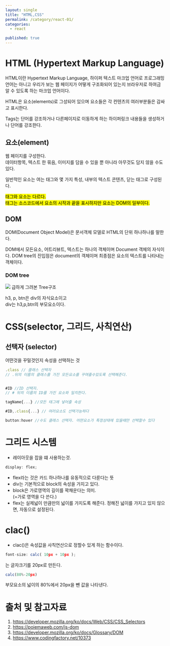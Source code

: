 ```yaml
---
layout: single
title: "HTML,CSS"
permalink: /category/react-01/
categories:
  - react

published: true
---
```


# HTML (Hypertext Markup Language)

HTML이란 Hypertext Markup Language, 하이퍼 텍스트 마크업 언어로 프로그래밍 언어는 아니고 우리가 보는 웹 페이지가 어떻게 구조화되어 있는지 브라우저로 하여금 알 수 있도록 하는 마크업 언어이다.

HTML은 요소(elements)로 그성되어 있으며 요소들은 각 컨텐츠의 여러부분들은 감싸고 표시한다.

Tags는 단어를 강조하거나 다른페이지로 이동하게 하는 하이퍼링크 내용들을 생성하거나 단어를 강조한다.

## 요소(element)

웹 페이지를 구성한다.  
데이터항목, 텍스트 한 묶음, 이미지를 담을 수 있을 뿐 아니라 아무것도 담지 않을 수도 있다.

일반적인 요소는 여는 태그와 몇 가지 특성, 내부의 텍스트 콘텐츠, 닫는 태그로 구성된다.

<mark style="background-color: yellow">태그와 요소는 다르다.  
태그는 소스코드에서 요소의 시작과 끝을 표시하지만 요소는 DOM의 일부이다.</mark>

## DOM

DOM(Document Object Model)은 문서객체 모델로 HTML의 단위 하나하나를 말한다.

DOM에서 모든요소, 어트리뷰트, 텍스트는 하나의 객체이며 Document 객체의 자식이다. DOM tree의 진입점은 document의 객체이며 최종점은 요소의 텍스트를 나타내는 객체이다.

### DOM tree

![](https://ifh.cc/g/1owrZ0.jpg)
급하게 그려본 Tree구조

h3, p, btn은 div의 자식요소이고  
div는 h3,p,btn의 부모요소이다.

# CSS(selector, 그리드, 사칙연산)

## 선택자 (selector)

어떤것을 꾸밀것인지 속성을 선택하는 것

```js
.class // 클래스 선택자
// .뒤의 이름의 클래스를 가진 모든요소를 꾸며줄수있도록 선택해준다.


#ID //ID 선택자.
// # 뒤의 이름의 ID를 가진 요소와 일치한다.

tagName{...} //모든 태그에 넣어줄 속성

#ID,.class{...} // 여러요소도 선택가능하다

button:hover //수도 클래스 선택자. 어떤요소가 특정상태에 있을때만 선택할수 있다
```

# 그리드 시스템

- 레이아웃을 잡을 떄 사용하는것.

```js
display: flex;
```

- flex라는 것은 카드 하나하나를 유동적으로 다룬다는 뜻
- div는 기본적으로 block의 속성을 가지고 있다.
- block은 가로영역의 길이를 꽉채운다는 의미.  
  (=가로 영역을 다 쓴다.)
- flex는 실제넓이 만큼만의 넓이를 가지도록 해준다. 정해진 넓이를 가지고 있지 않으면, 자동으로 설정된다.

# clac()

- clac()은 속성값을 사칙연산으로 정할수 있게 하는 함수이다.

```js
font-size: calc( 10px + 10px );
```

는 글자크기를 20px로 만든다.

```js
calc(80%-20px)
```

부모요소의 넓이의 80%에서 20px을 뺀 값을 나타낸다.

# 출처 및 참고자료

1. https://developer.mozilla.org/ko/docs/Web/CSS/CSS_Selectors
2. https://poiemaweb.com/js-dom
3. https://developer.mozilla.org/ko/docs/Glossary/DOM
4. https://www.codingfactory.net/10373
